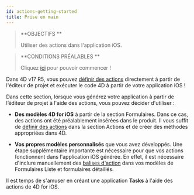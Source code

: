 ```yaml
---
id: actions-getting-started
title: Prise en main
---
```


> **OBJECTIFS **
> 
> Utiliser des actions dans l'application iOS.


> **CONDITIONS PRÉALABLES **
> 
> Cliquez [ici](prerequisites.html) pour pouvoir commencer !

Dans 4D v17 R5, vous pouvez [définir des actions](actions.html) directement à partir de l'éditeur de projet et exécuter le code 4D à partir de votre application iOS !

Dans cette section, lorsque vous générez votre application à partir de l’éditeur de projet à l'aide des actions, vous pouvez décider d'utiliser :

* **Des modèles 4D for iOS** à partir de la section Formulaires. Dans ce cas, des actions ont été préalablement insérées dans le produit. Il vous suffit de [définir des actions](define-first-action.html) dans la section Actions et de créer des méthodes appropriées dans 4D.

* **Vos propres modèles personnalisés** que vous avez développés. Une étape supplémentaire importante est nécessaire pour que vos actions fonctionnent dans l'application iOS générée. En effet, il est nécessaire d'inclure manuellement des [balises d'action](action-custom-template.html) dans vos modèles de Formulaires Liste et formulaires détaillés.

Il est temps de s'amuser en créant une application **Tasks** à l'aide des actions de 4D for iOS.
